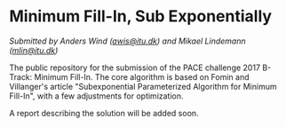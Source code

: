 # Minimum Fill-In, Sub Exponentially
*Submitted by Anders Wind (awis@itu.dk) and Mikael Lindemann (mlin@itu.dk)*

The public repository for the submission of the PACE challenge 2017 B-Track: Minimum Fill-In. The core algorithm is based on Fomin and Villanger's article "Subexponential Parameterized Algorithm for Minimum Fill-In", with a few adjustments for optimization.

A report describing the solution will be added soon.